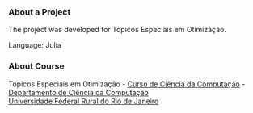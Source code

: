 <h3>About a Project</h3><p>The project was developed for Topicos Especiais em Otimização.</p> 
<p>Language: Julia</p>
<h3>About Course</h3>  
Tópicos Especiais em Otimização - <a target="_blank" href="http://www.cc.ufrrj.br/">Curso de Ciência da Computação</a> - <a target="_blank" href="http://www.cc.ufrrj.br/">Departamento de Ciência da Computação</a>
<br><a target="_blank" href="http://www.ufrrj.br/portal/modulo/home/index.php">Universidade Federal Rural do Rio de Janeiro</a>
<br>
